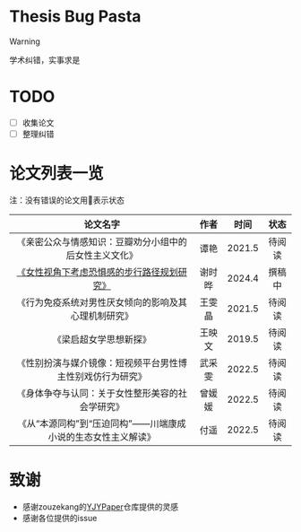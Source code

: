 # Thesis Bug Pasta
> [!WARNING]
> 学术纠错，实事求是

# TODO 
- [ ] 收集论文
- [ ] 整理纠错

# 论文列表一览
注：没有错误的论文用:pizza:表示状态

|论文名字|作者|时间| 状态|
| :-----: | :-----: | :----: |:----:|
|《亲密公众与情感知识：豆瓣劝分小组中的后女性主义文化》|谭艳|2021.5| 待阅读 |
|[《女性视角下考虑恐惧感的步行路径规划研究》](route_plan.md)|谢时晔|2024.4| 撰稿中 |
|《行为免疫系统对男性厌女倾向的影响及其心理机制研究》|王雯晶|2021.5| 待阅读|
|《梁启超女学思想新探》|王映文 | 2019.5 | 待阅读|
|《性别扮演与媒介镜像：短视频平台男性博主性别戏仿行为研究》| 武采雯 |2022.5|待阅读|
|《身体争夺与认同：关于女性整形美容的社会学研究》|曾媛媛 | 2022.5| 待阅读|
|《从“本源同构”到“压迫同构”——川端康成小说的生态女性主义解读》|付遥| 2022.5 |待阅读|

# 致谢
- 感谢zouzekang的[YJYPaper](https://github.com/zouzhekang/YJYpaper)仓库提供的灵感
- 感谢各位提供的issue
